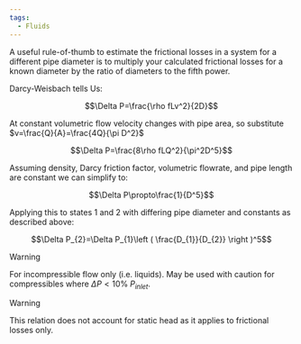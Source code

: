 ```yaml
---
tags:
  - Fluids
---
```

A useful rule-of-thumb to estimate the frictional losses in a system for a different pipe diameter is to multiply your calculated frictional losses for a known diameter by the ratio of diameters to the fifth power.

Darcy-Weisbach tells Us:

$$\Delta P=\frac{\rho fLv^2}{2D}$$

At constant volumetric flow velocity changes with pipe area, so substitute $v=\frac{Q}{A}=\frac{4Q}{\pi D^2}$

$$\Delta P=\frac{8\rho fLQ^2}{\pi^2D^5}$$

Assuming density, Darcy friction factor, volumetric flowrate, and pipe length are constant we can simplify to:

$$\Delta P\propto\frac{1}{D^5}$$

Applying this to states 1 and 2 with differing pipe diameter and constants as described above:

$$\Delta P_{2}=\Delta P_{1}\left ( \frac{D_{1}}{D_{2}} \right )^5$$

> [!warning]
> For incompressible flow only (i.e. liquids). May be used with caution for compressibles where $\Delta P<10\%\;P_{inlet}$.

> [!warning]
> This relation does not account for static head as it applies to frictional losses only.